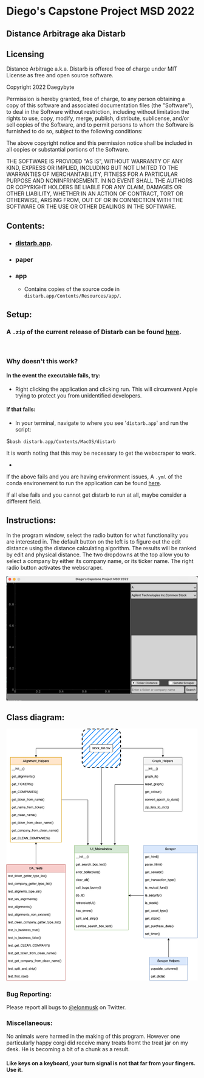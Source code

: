 # Diego's Capstone Project MSD 2022

## Distance Arbitrage aka Distarb

## Licensing
Distance Arbitrage a.k.a. Distarb is offered free of charge under MIT License as free and open source software.

Copyright 2022 Daegybyte

Permission is hereby granted, free of charge, to any person obtaining a copy
of this software and associated documentation files (the "Software"), to deal
in the Software without restriction, including without limitation the rights to
use, copy, modify, merge, publish, distribute, sublicense, and/or sell copies of
the Software, and to permit persons to whom the Software is furnished to do so,
subject to the following conditions:

The above copyright notice and this permission notice shall be included in all copies
or substantial portions of the Software.

THE SOFTWARE IS PROVIDED "AS IS", WITHOUT WARRANTY OF ANY KIND, EXPRESS OR IMPLIED,
INCLUDING BUT NOT LIMITED TO THE WARRANTIES OF MERCHANTABILITY, FITNESS FOR A PARTICULAR
PURPOSE AND NONINFRINGEMENT. IN NO EVENT SHALL THE AUTHORS OR COPYRIGHT HOLDERS BE LIABLE
FOR ANY CLAIM, DAMAGES OR OTHER LIABILITY, WHETHER IN AN ACTION OF CONTRACT, TORT OR
OTHERWISE, ARISING FROM, OUT OF OR IN CONNECTION WITH THE SOFTWARE OR THE USE OR OTHER
DEALINGS IN THE SOFTWARE.


## Contents:
* ### [distarb.app](https://github.com/UtahMSD/diegoPisciotta/releases/tag/1.1.0).
	
* ### paper

* ### app
	* Contains copies of the source code in `distarb.app/Contents/Resources/app/`.


## Setup:

### A `.zip` of the current release of Distarb can be found [here](https://github.com/UtahMSD/diegoPisciotta/releases/tag/1.1.0).
<br/>


### Why doesn't this work?


#### In the event the executable fails, try:
 
 - Right clicking the application and clicking run. This will circumvent Apple trying to protect you from unidentified developers.

#### If that fails:

 - In your terminal, navigate to where you see '`distarb.app`' and run the script: 
 
 $`bash distarb.app/Contents/MacOS/distarb`
 
 It is worth noting that this may be necessary to get the webscraper to work.
 
 - 

If the above fails and you are having environment issues,  A `.yml` of the conda environement to run the application can be found [here](https://anaconda.org/daegybyte/distarb).

If all else fails and you cannot get distarb to run at all, maybe consider a different field.


## Instructions:

In the program window, select the radio button for what functionality you are interested in. The default button on the left is to figure out the edit distance using the distance calculating algorithm. The results will be ranked by edit and physical distance. The two dropdowns at the top allow you to select a company by either its company name, or its ticker name. The right radio button activates the webscraper.


![app](app_screen.png)

## Class diagram:

![diagram](distance_arbitrage.drawio.png)

### Bug Reporting:

Please report all bugs to [@elonmusk](https://twitter.com/elonmusk/with_replies?lang=en) on Twitter.

### Miscellaneous:
 
No animals were harmed in the making of this program. However one particularly happy corgi did receive many treats fromt the treat jar on my desk. He is becoming a bit of a chunk as a result. 


#### Like keys on a keyboard, your turn signal is not that far from your fingers. Use it.